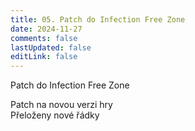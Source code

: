 ```yaml
---
title: 05. Patch do Infection Free Zone
date: 2024-11-27
comments: false
lastUpdated: false
editLink: false
---
```


<PBlogHeader>
Patch do Infection Free Zone
</PBlogHeader>


Patch na novou verzi hry <br />
Přeloženy nové řádky <br/>
